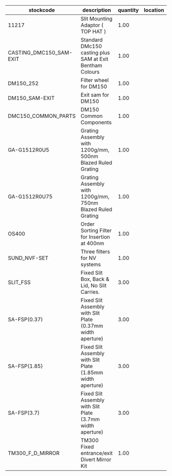 |stockcode|description|quantity|location|
|---------|-----------|--------|--------|
|11217|Slit Mounting Adaptor ( TOP HAT )|1.00||
|CASTING_DMC150_SAM-EXIT|Standard DMc150 casting plus SAM at Exit Bentham Colours|1.00||
|DM150_252|Filter wheel for DM150|1.00||
|DM150_SAM-EXIT|Exit sam for DM150|1.00||
|DMC150_COMMON_PARTS|DM150 Common Components|1.00||
|GA-G1512R0U5|Grating Assembly with 1200g/mm, 500nm Blazed Ruled Grating|1.00||
|GA-G1512R0U75|Grating Assembly with 1200g/mm, 750nm Blazed Ruled Grating|1.00||
|OS400|Order Sorting Filter for Insertion at 400nm|1.00||
|SUND_NVF-SET|Three filters for NV systems|1.00||
|SLIT_FSS|Fixed Slit Box, Back & Lid, No Slit Carries.|3.00||
|SA-FSP(0.37)|Fixed Slit Assembly with Slit Plate (0.37mm width aperture)|3.00||
|SA-FSP(1.85)|Fixed Slit Assembly with Slit Plate (1.85mm width aperture)|3.00||
|SA-FSP(3.7)|Fixed Slit Assembly with Slit Plate (3.7mm width aperture)|3.00||
|TM300_F_D_MIRROR|TM300 Fixed entrance/exit Divert Mirror Kit|1.00||
